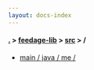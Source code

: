 ```yaml
---
layout: docs-index
---
```

#### [.](./../../index) > [feedage-lib](./../index) > [src](./index) > **/**

- [main / java / me / ](main/java/me/)
